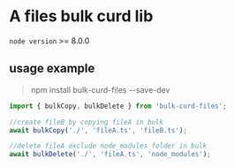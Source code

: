 # A files bulk curd lib

`node version` >= 8.0.0

## usage example

> npm install bulk-curd-files --save-dev

```js
import { bulkCopy, bulkDelete } from 'bulk-curd-files';

//create fileB by copying fileA in bulk
await bulkCopy('./', 'fileA.ts', 'fileB.ts');

//delete fileA exclude node_modules folder in bulk
await bulkDelete('./', 'fileA.ts', 'node_modules');
```
